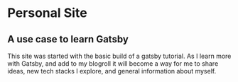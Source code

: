 # Personal Site
## A use case to learn Gatsby

This site was started with the basic build of a gatsby tutorial. As I learn more with Gatsby, and add to my blogroll it will become a way for me to share ideas, new tech stacks I explore, and general information about myself.
